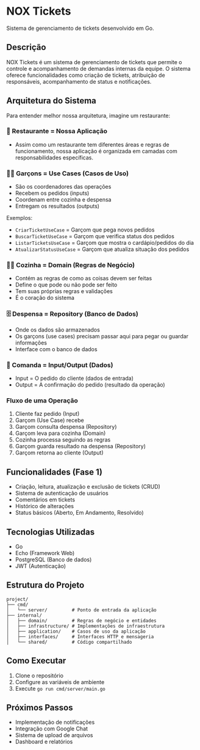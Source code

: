# NOX Tickets

Sistema de gerenciamento de tickets desenvolvido em Go.

## Descrição
NOX Tickets é um sistema de gerenciamento de tickets que permite o controle e acompanhamento de demandas internas da equipe. O sistema oferece funcionalidades como criação de tickets, atribuição de responsáveis, acompanhamento de status e notificações.

## Arquitetura do Sistema

Para entender melhor nossa arquitetura, imagine um restaurante:

### 🏪 Restaurante = Nossa Aplicação
- Assim como um restaurante tem diferentes áreas e regras de funcionamento, nossa aplicação é organizada em camadas com responsabilidades específicas.

### 👨‍💼 Garçons = Use Cases (Casos de Uso)
- São os coordenadores das operações
- Recebem os pedidos (inputs)
- Coordenam entre cozinha e despensa
- Entregam os resultados (outputs)

Exemplos:
- `CriarTicketUseCase` = Garçom que pega novos pedidos
- `BuscarTicketUseCase` = Garçom que verifica status dos pedidos
- `ListarTicketsUseCase` = Garçom que mostra o cardápio/pedidos do dia
- `AtualizarStatusUseCase` = Garçom que atualiza situação dos pedidos

### 🧑‍🍳 Cozinha = Domain (Regras de Negócio)
- Contém as regras de como as coisas devem ser feitas
- Define o que pode ou não pode ser feito
- Tem suas próprias regras e validações
- É o coração do sistema

### 🗄️ Despensa = Repository (Banco de Dados)
- Onde os dados são armazenados
- Os garçons (use cases) precisam passar aqui para pegar ou guardar informações
- Interface com o banco de dados

### 📝 Comanda = Input/Output (Dados)
- Input = O pedido do cliente (dados de entrada)
- Output = A confirmação do pedido (resultado da operação)

### Fluxo de uma Operação
1. Cliente faz pedido (Input)
2. Garçom (Use Case) recebe
3. Garçom consulta despensa (Repository)
4. Garçom leva para cozinha (Domain)
5. Cozinha processa seguindo as regras
6. Garçom guarda resultado na despensa (Repository)
7. Garçom retorna ao cliente (Output)

## Funcionalidades (Fase 1)
- Criação, leitura, atualização e exclusão de tickets (CRUD)
- Sistema de autenticação de usuários
- Comentários em tickets
- Histórico de alterações
- Status básicos (Aberto, Em Andamento, Resolvido)

## Tecnologias Utilizadas
- Go
- Echo (Framework Web)
- PostgreSQL (Banco de dados)
- JWT (Autenticação)

## Estrutura do Projeto
```
project/
├── cmd/
│   └── server/         # Ponto de entrada da aplicação
├── internal/
│   ├── domain/         # Regras de negócio e entidades
│   ├── infrastructure/ # Implementações de infraestrutura
│   ├── application/    # Casos de uso da aplicação
│   ├── interfaces/     # Interfaces HTTP e mensageria
│   └── shared/         # Código compartilhado
```

## Como Executar
1. Clone o repositório
2. Configure as variáveis de ambiente
3. Execute `go run cmd/server/main.go`

## Próximos Passos
- Implementação de notificações
- Integração com Google Chat
- Sistema de upload de arquivos
- Dashboard e relatórios 